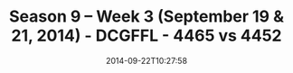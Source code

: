 ---
title: Season 9 – Week 3 (September 19 & 21, 2014) - DCGFFL - 4465 vs 4452
teams_score:
- team: 4465
  score:
- team: 4452
  score: 24
mvp: 'Pacific: Peter Pawlowski / Black: Cole Whittaker'
game-ball: N/A
season: 9
week: 3
date: '2014-09-22T10:27:58'
pageid: 1825-4465-vs-4452
---